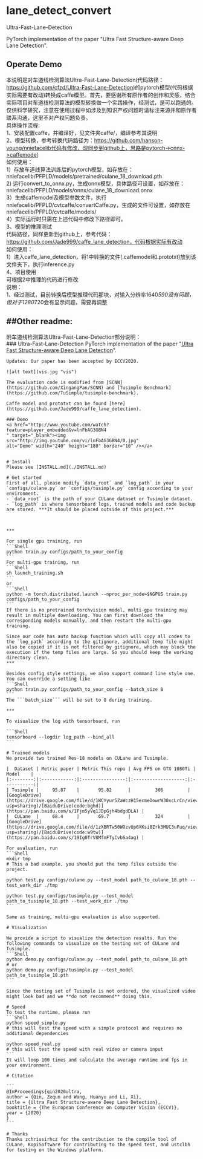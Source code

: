 # lane_detect_convert

Ultra-Fast-Lane-Detection  

PyTorch implementation of the paper "Ultra Fast Structure-aware Deep Lane Detection".  

Operate Demo
---
   本说明是对车道线检测算法Ultra-Fast-Lane-Detection(代码路径：https://github.com/cfzd/Ultra-Fast-Lane-Detection)的pytorch模型(代码根据实际需要有改动)转换成caffe模型。首先，要感谢所有原作者的创作和灵感，结合实际项目对车道线检测算法的模型转换做一个实践操作，经测试，是可以跑通的。  
   仅供科学研究，注意在使用过程中如涉及到知识产权问题时请标注来源并和原作者联系沟通，这里不对产权问题负责。  
   具体操作流程:  
	1、安装配置caffe，并编译好，见文件夹caffe/，编译参考其说明  
	2、模型转换，参考转换代码路径为：https://github.com/hanson-young/nniefacelib代码有修改，现同步到github上，思路是pytorch->onnx->caffemodel  
	   如何使用：  
	   1）存放车道线算法训练后的pytorch模型，如存放在：nniefacelib/PFPLD/models/pretrained/culane_18_download.pth  
	   2) 运行convert_to_onnx.py，生成onnx模型，具体路径可设置，如存放在：nniefacelib/PFPLD/models/onnx/culane_18_download.onnx  
	   3）生成caffemodel及模型参数文件，执行nniefacelib/PFPLD/cvtcaffe/convertCaffe.py，生成的文件可设置，如存放在nniefacelib/PFPLD/cvtcaffe/models/  
	   4）实际运行时只需在上述代码中修改下路径即可。  
	3、模型的推理测试  
	   代码路径，同样更新到github上，参考代码：https://github.com/Jade999/caffe_lane_detection，代码根据实际有改动  
	   如何使用：  
	   1）进入caffe_lane_detection，将1中转换的文件(.caffemodel和.prototxt)放到该文件夹下，执行inference.py  
	4、项目使用  
	   可根据2中推理的代码进行修改  
    说明：  
	   1、经过测试，目前转换后模型推理代码那块，对输入分辨率1640*590没有问题，但对于1280*720会有显示问题，需要再调整  
	   

##Other readme:
------
附车道线检测算法Ultra-Fast-Lane-Detection部分说明：  
	### Ultra-Fast-Lane-Detection
	PyTorch implementation of the paper "[Ultra Fast Structure-aware Deep Lane Detection](https://arxiv.org/abs/2004.11757)".

	Updates: Our paper has been accepted by ECCV2020.

	![alt text](vis.jpg "vis")

	The evaluation code is modified from [SCNN](https://github.com/XingangPan/SCNN) and [Tusimple Benchmark](https://github.com/TuSimple/tusimple-benchmark).

	Caffe model and prototxt can be found [here](https://github.com/Jade999/caffe_lane_detection).

	### Demo 
	<a href="http://www.youtube.com/watch?feature=player_embedded&v=lnFbAG3GBN4
	" target="_blank"><img src="http://img.youtube.com/vi/lnFbAG3GBN4/0.jpg" 
	alt="Demo" width="240" height="180" border="10" /></a>


	# Install
	Please see [INSTALL.md](./INSTALL.md)

	# Get started
	First of all, please modify `data_root` and `log_path` in your `configs/culane.py` or `configs/tusimple.py` config according to your environment. 
	- `data_root` is the path of your CULane dataset or Tusimple dataset. 
	- `log_path` is where tensorboard logs, trained models and code backup are stored. ***It should be placed outside of this project.***



	***

	For single gpu training, run
	```Shell
	python train.py configs/path_to_your_config
	```
	For multi-gpu training, run
	```Shell
	sh launch_training.sh
	```
	or
	```Shell
	python -m torch.distributed.launch --nproc_per_node=$NGPUS train.py configs/path_to_your_config
	```
	If there is no pretrained torchvision model, multi-gpu training may result in multiple downloading. You can first download the corresponding models manually, and then restart the multi-gpu training.

	Since our code has auto backup function which will copy all codes to the `log_path` according to the gitignore, additional temp file might also be copied if it is not filtered by gitignore, which may block the execution if the temp files are large. So you should keep the working directory clean.
	***

	Besides config style settings, we also support command line style one. You can override a setting like
	```Shell
	python train.py configs/path_to_your_config --batch_size 8
	```
	The ```batch_size``` will be set to 8 during training.

	***

	To visualize the log with tensorboard, run

	```Shell
	tensorboard --logdir log_path --bind_all
	```

	# Trained models
	We provide two trained Res-18 models on CULane and Tusimple.

	|  Dataset | Metric paper | Metric This repo | Avg FPS on GTX 1080Ti |    Model    |
	|:--------:|:------------:|:----------------:|:-------------------:|:-----------:|
	| Tusimple |     95.87    |       95.82      |         306         | [GoogleDrive](https://drive.google.com/file/d/1WCYyur5ZaWczH15ecmeDowrW30xcLrCn/view?usp=sharing)/[BaiduDrive(code:bghd)](https://pan.baidu.com/s/1Fjm5yVq1JDpGjh4bdgdDLA) |
	|  CULane  |     68.4     |       69.7       |         324         | [GoogleDrive](https://drive.google.com/file/d/1zXBRTw50WOzvUp6XKsi8Zrk3MUC3uFuq/view?usp=sharing)/[BaiduDrive(code:w9tw)](https://pan.baidu.com/s/19Ig0TrV8MfmFTyCvbSa4ag) |

	For evaluation, run
	```Shell
	mkdir tmp
	# This a bad example, you should put the temp files outside the project.

	python test.py configs/culane.py --test_model path_to_culane_18.pth --test_work_dir ./tmp

	python test.py configs/tusimple.py --test_model path_to_tusimple_18.pth --test_work_dir ./tmp
	```

	Same as training, multi-gpu evaluation is also supported.

	# Visualization

	We provide a script to visualize the detection results. Run the following commands to visualize on the testing set of CULane and Tusimple.
	```Shell
	python demo.py configs/culane.py --test_model path_to_culane_18.pth
	# or
	python demo.py configs/tusimple.py --test_model path_to_tusimple_18.pth
	```

	Since the testing set of Tusimple is not ordered, the visualized video might look bad and we **do not recommend** doing this.

	# Speed
	To test the runtime, please run
	```Shell
	python speed_simple.py  
	# this will test the speed with a simple protocol and requires no additional dependencies

	python speed_real.py
	# this will test the speed with real video or camera input
	```
	It will loop 100 times and calculate the average runtime and fps in your environment.

	# Citation

	```
	@InProceedings{qin2020ultra,
	author = {Qin, Zequn and Wang, Huanyu and Li, Xi},
	title = {Ultra Fast Structure-aware Deep Lane Detection},
	booktitle = {The European Conference on Computer Vision (ECCV)},
	year = {2020}
	}
	```

	# Thanks
	Thanks zchrissirhcz for the contribution to the compile tool of CULane, KopiSoftware for contributing to the speed test, and ustclbh for testing on the Windows platform.
